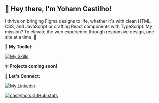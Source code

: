 ## 👋 Hey there, I'm Yohann Castilho!

I thrive on bringing Figma designs to life, whether it's with clean HTML, CSS, and JavaScript or crafting React components with TypeScript. My mission? To elevate the web experience through responsive design, one site at a time. 🚀

**💪 My Toolkit:**

[![My Skills](https://skillicons.dev/icons?i=html,css,js,ts,nextjs,redux)](https://skillicons.dev)

**✨ Projects coming soon!**


**🔗 Let's Connect:**

[![My Linkedin](https://skillicons.dev/icons?i=linkedin)](https://www.linkedin.com/in/yohann-castilho)

[![castylho's GitHub stats](https://github-readme-stats.vercel.app/api?username=castylho&show_icons=true&theme=synthwave)](https://github.com/castylho/github-readme-stats)
